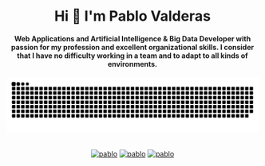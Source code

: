 <div align="center">
<h1 align="center">Hi 👋 I'm Pablo Valderas</h1>
<h4 align="center">
Web Applications and Artificial Intelligence & Big Data Developer with passion for my profession and excellent organizational skills. I consider that I have no difficulty working in a team and to adapt to all kinds of environments.</h4>
</div>

<div align="center">
  <img src="https://raw.githubusercontent.com/platane/snk/output/github-contribution-grid-snake-dark.svg"
       alt="snake" />
</div>

<div>
    <p align="center">
      <br/>
      <a href="https://www.linkedin.com/in/pvalgarn/" target="_blank"><img align="center"
         src="https://img.shields.io/badge/linkedin-%231DA1F2.svg?style=for-the-badge&logo=linkedin&logoColor=white"
         alt="pablo" height="30"/></a>
      <a href="mailto:pvalgarn@gmail.com" target="_blank"><img align="center"
         src="https://img.shields.io/badge/gmail-EA4335.svg?style=for-the-badge&logo=gmail&logoColor=white"
         alt="pablo" height="31"/></a>
      <a href="https://www.pablovalderas.me" target="_blank"><img align="center"
         src="https://img.shields.io/badge/website-3C8263.svg?style=for-the-badge&logo=rss&logoColor=white"
         alt="pablo" height="30"/></a>
    </p>
</div>
